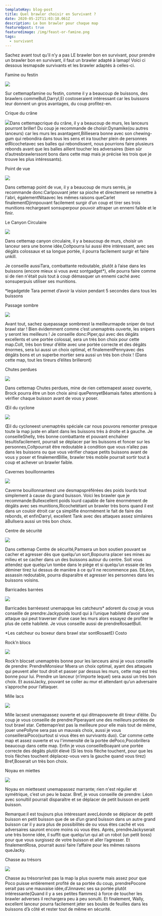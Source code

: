 ```yaml
---
templateKey: blog-post
title: Quel brawler choisir en Survivant ?
date: 2020-05-22T11:03:10.061Z
description: Le bon brawler pour chaque map
featuredpost: true
featuredimage: /img/feast-or-famine.png
tags:
  - survivant
---
```

Sachez avant tout qu’il n’y a pas LE brawler bon en survivant, pour prendre un brawler bon en survivant, il faut un brawler adapté à lamap! Voici ci dessous lesmapsde survivants et les brawler adaptés à celles-ci.

Famine ou festin

![](https://static.wixstatic.com/media/199c65_ac0c7a2d4c37480e88d0e183dbcb16bc~mv2.png/v1/fit/w_300,h_300,al_c,q_5/file.png)

Sur cettemapfamine ou festin, comme il y a beaucoup de buissons, des brawlers commeBull,Darryl,El costoseraient intéressant car les buissons leur donnent un gros avantages, du coup profitez-en.



Crique du crâne

![](https://static.wixstatic.com/media/199c65_943c164e7b1a4e649a898b20f8a0cf89~mv2.png/v1/fit/w_300,h_300,al_c,q_5/file.png)Dans cettemapcrique du crâne, il y a beaucoup de murs, les lanceurs pourront briller! Du coup je recommande de choisir:Dynamike(ou autres lanceurs) car les murs les avantagent,Billiesera bonne avec son chewing-gum qui rebondira dans tous les sens et ira toucher plein de personnes etRicochetavec ses balles qui rebondissent, nous pourrions faire plusieurs rebonds avant que les balles aillent toucher les adversaires (bien sûr d’autresbrawlerssont bons dans cette map mais je précise les trois que je trouve les plus intéressants).



Point de vue

![](https://static.wixstatic.com/media/199c65_ac75e919dfc149828e820aa491ef3038~mv2.png/v1/fit/w_300,h_300,al_c,q_5/file.png)

Dans cettemap point de vue, il y a beaucoup de murs serrés, je recommande donc:Carlpouvant jeter sa pioche et directement se remettre à l'abri, égalementNitaavec les mêmes raisons queCarlet finalementDjinnpouvant facilement surgir d’un coup et tirer ses trois munitions rechargeant sonsuperpour pouvoir attraper un ennemi faible et le finir.



Le Canyon Circulaire

![](https://static.wixstatic.com/media/199c65_319f8bda5e0f4a399da34d07da973d57~mv2.png/v1/fit/w_300,h_300,al_c,q_5/file.png)

Dans cettemap canyon circulaire, il y a beaucoup de murs, choisir un lanceur sera une bonne idée,Coltpourra lui aussi être intéressant, avec ses dégâts colossaux et sa longue portée, il pourra facilement surgir et faire unkill.

Je conseille aussiTara, combattante redoutable, plutôt à l’aise dans les buissons (encore mieux si vous avez sontgadget*), elle pourra faire comme si de rien n'était puis tout à coup démasquer un ennemi caché avec sonsuperpuis utiliser ses munitions.



\*legadgetde Tara permet d’avoir la vision pendant 5 secondes dans tous les buissons



Passage sombre

![](https://static.wixstatic.com/media/199c65_740af11da5e941ae8852dc3b519c5c7d~mv2.png/v1/fit/w_300,h_300,al_c,q_5/file.png)

Avant tout, sachez quepassage sombreest la meilleurmapde sniper de tout brawl star ! Bien évidemment comme c’est unemaptrès ouverte, les snipers y seront les meilleurs ! Je conseille donc:Piper,qui avec des dégâts excellents et une portée colossal, sera un très bon choix pour cette map.Colt, très bon tireur d’élite avec une portée correcte et des dégâts énormes, sera lui aussi un choix optimal, et finalementPennyavec des dégâts bons et un superbe mortier sera aussi un très bon choix ! (Dans cette map, tout les tireurs d’élites brilleront)



Chutes perdues

![](https://static.wixstatic.com/media/199c65_cf50fe026fda454f867ef51a549afd4f~mv2.png/v1/fit/w_300,h_300,al_c,q_5/file.png)

Dans cettemap Chutes perdues, mine de rien cettemapest assez ouverte, Brock pourra être un bon choix ainsi quePennyetBéamais faites attentions à vérifier chaque buisson avant de vous y poser.



Œil du cyclone

![](https://static.wixstatic.com/media/199c65_7fd8baa7ac034db091f0847629960e83~mv2.png/v1/fit/w_300,h_300,al_c,q_5/file.png)

Œil du cycloneest unemaptrès spéciale car nous pouvons remonter presque toute la map juste en allant dans les buissons très à droite et à gauche. Je conseilleShelly, très bonne combattante et pouvant enchaîner lesultisfacilement, pourrait se déplacer par les buissons et foncer sur les personnes,Coltpourrait être redoutable à condition que vous n’allez pas dans les buissons ou que vous vérifier chaque petits buissons avant de vous y poser et finalementBillie, brawler très mobile pourrait sortir tout à coup et achever un brawler faible.



Cavernes bouillonnantes

![](https://static.wixstatic.com/media/199c65_11b2085464bd48f0b4674e422be4b016~mv2.png/v1/fit/w_300,h_300,al_c,q_5/file.png)

Caverne bouillonnanteest une desmapspréférées des poids lourds tout simplement à cause du grand buisson. Voici les brawler que je recommande:Bullexcellent poids lourd capable de faire énormément de dégâts avec ses munitions,Ricochetétant un brawler très bons quand il est dans un couloir étroit car ça simplifie énormément le fait de faire des rebonds, et enfinDarryl, excellent Tank avec des attaques assez similaires àBullsera aussi un très bon choix.



Centre de sécurité

![](https://static.wixstatic.com/media/199c65_d16821f7479043a4af519f3cd51a0ee7~mv2.png/v1/fit/w_300,h_300,al_c,q_5/file.png)

Dans cettemap Centre de sécurité,Pamsera un bon soutien pouvant se cacher et agresser dès que quelqu’un sort,Bopourra placer ses mines au milieu et se cacher dans un des buissons autour du centre. Soit vous attendez que quelqu’un tombe dans le piège et si quelqu’un essaie de les déminer tirez lui dessus de manière à ce qu’il ne recommence pas. EtLéon, assassin redoutable, pourra disparaître et agresser les personnes dans les buissons voisins.





Barricades barrées

![](https://static.wixstatic.com/media/199c65_76c9643272e043159da625e32f5a32f7~mv2.png/v1/fit/w_300,h_300,al_c,q_5/file.png)

Barricades barréesest unemapque les catcheurs* adorent du coup je vous conseille de prendre:Jackypoids lourd qui à l’unique habileté d’avoir une attaque qui peut traverser d’une case les murs alors essayez de profiter le plus de cette habileté. Je vous conseille aussi de prendreRosaetBull.



\*Les catcheur ou boxeur dans brawl star sontRosaetEl Costo



Rock’n blocs

![](https://static.wixstatic.com/media/199c65_ceb9e998548149769470b778e1b9c238~mv2.png/v1/fit/w_300,h_300,al_c,q_5/file.png)

Rock’n blocset unemaptrès bonne pour les lanceurs ainsi je vous conseille de prendre: PrendreMonsieur Msera un choix optimal, ayant des attaques qui peuvent aller tout droit et passer par dessus les murs, cette map est très bonne pour lui. Prendre un lanceur (n’importe lequel) sera aussi un très bon choix. Et aussiJacky, pouvant se coller au mur et attendant qu’un adversaire s’approche pour l’attaquer.



Mille lacs

![](https://static.wixstatic.com/media/199c65_fea698928e4848499c1593ac4c2d7fc4~mv2.png/v1/fit/w_300,h_300,al_c,q_5/file.png)

Mille lacsest unemapassez ouverte et qui ditmapouverte dit tireur d’élite. Du coup je vous conseille de prendre:Piperayant une des meilleurs portées de tout brawl star. Cettemapn’est pas la meilleure pour elle mais tout de même, jouer unePollyne sera pas un mauvais choix, aussi je vous conseilleraiPoco(surtout si vous êtes en survivants duo). Car comme cette map et assez ouverte et vu l'immensité de la portée dePoco,Pocobrillera beaucoup dans cette map. Enfin je vous conseilleBoayant une portée correcte des dégâts plutôt élevé (Si les trois flèche touchent, pour que les trois flèches touchent déplacez-vous vers la gauche quand vous tirez) Bref,Boserait un très bon choix.



Noyau en miettes

![](https://static.wixstatic.com/media/199c65_56493ed7842443aa8807e0910ce5b7ca~mv2.png/v1/fit/w_300,h_300,al_c,q_5/file.png)

Noyau en miettesest unemapassez marrante; rien n'est régulier et symétrique, c’est un peu le bazar. Bref, je vous conseille de prendre: Léon avec sonultiil pourrait disparaître et se déplacer de petit buisson en petit buisson.



Remarque:il est toujours plus intéressant avecLéonde se déplacer de petit buisson en petit buisson que de se d’un grand buisson dans un autre grand buisson car il y aura plus de possibilités de ou vous êtes caché et vos adversaires sauront encore moins où vous êtes. Après, prendreJackyserait une très bonne idée, il suffit que quelqu’un qui ait un robot (un petit boss) pour que vous surgissez de votre buisson et aller l’agresser. Et finalementRosa, pourrait aussi faire l’affaire pour les mêmes raisons queJacky.



Chasse au trésors

![](https://static.wixstatic.com/media/199c65_1ae2d7cbf7e04fc694e164de655b691a~mv2.png/v1/fit/w_300,h_300,al_c,q_5/file.png)

Chasse au trésorsn’est pas la map la plus ouverte mais assez pour que Poco puisse entièrement profité de sa portée du coup, prendrePocone serait pas une mauvaise idée,d'Jinnavec ses sa portée plutôt intéressante(Quand il y a ses petites flammes) à force de toucher les brawler adverses il rechargera peu à peu sonulti. Et finalement, Wally, excellent lanceur pourra facilement jeter ses boules de feuilles dans les buissons d’à côté et rester tout de même en sécurité.